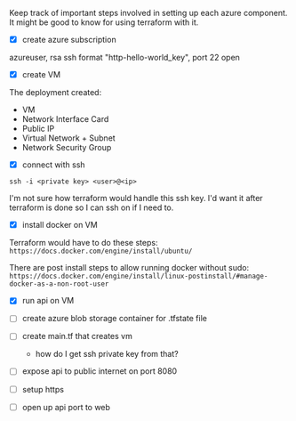 Keep track of important steps involved in setting up each azure component. It might be good to know for using terraform with it.

- [x] create azure subscription

azureuser, rsa ssh format "http-hello-world_key", port 22 open

- [x] create VM

The deployment created:
- VM
- Network Interface Card
- Public IP
- Virtual Network + Subnet
- Network Security Group

- [x] connect with ssh

`ssh -i <private key> <user>@<ip>`

I'm not sure how terraform would handle this ssh key. I'd want it after terraform is done so I can ssh on if I need to.

- [x] install docker on VM

Terraform would have to do these steps: `https://docs.docker.com/engine/install/ubuntu/`

There are post install steps to allow running docker without sudo: `https://docs.docker.com/engine/install/linux-postinstall/#manage-docker-as-a-non-root-user`

- [x] run api on VM

- [ ] create azure blob storage container for .tfstate file
- [ ] create main.tf that creates vm
    - how do I get ssh private key from that?

- [ ] expose api to public internet on port 8080
- [ ] setup https
- [ ] open up api port to web

